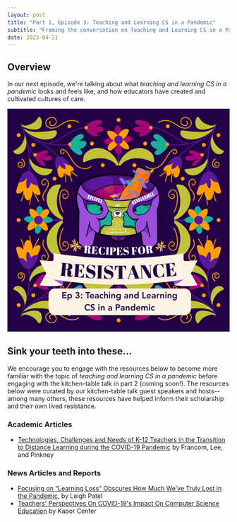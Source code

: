 ```yaml
---
layout: post
title: "Part 1, Episode 3: Teaching and Learning CS in a Pandemic"
subtitle: "Framing the conversation on Teaching and Learning CS in a Pandemic"
date: 2023-04-21
---
```


## Overview
In our next episode, we're talking about what *teaching and learning CS in a pandemic* looks and feels like, and how educators have created and cultivated cultures of care.


<img class="col-10" src="/img/ep3.png" alt="Our logo on a deep purple background with colorful floral decorations around it. Text reads: Recipes for Resistance. Ep3: Teaching and Learning CS in a Pandemic. Our logo is a mortar made up of two uppercase R's with pestle inside. The two R's form two faces facing each other with a shared dream bubble with a heart inside. The colorful dainty growth on the pestle represents the growth and healing we hope the podcast creates. The floral accents in and on the bowl represent a garden from which our conversations are growing, with ideas blossoming within as we mix them up in our “cooking”. The faces “built in” to the R’s signify that we are a part of the mortar, where we’re making something beautiful together. Lastly, the dream bubble represents the ways we’re imagining and dreaming up love.">

## Sink your teeth into these...
We encourage you to engage with the resources below to become more familiar with the topic of *teaching and learning CS in a pandemic* before engaging with the kitchen-table talk in part 2 (coming soon!). The resources below were curated by our kitchen-table talk guest speakers and hosts-- among many others, these resources have helped inform their scholarship and their own lived resistance.

<!-- some suggested categories, dont need to use all, add/remove as needed! -->
### Academic Articles
- [Technologies, Challenges and Needs of K-12 Teachers in the Transition to Distance Learning during the COVID-19 Pandemic](https://link.springer.com/content/pdf/10.1007/s11528-021-00625-5.pdf) by Francom, Lee, and Pinkney

### News Articles and Reports
- [Focusing on “Learning Loss” Obscures How Much We’ve Truly Lost in the Pandemic](https://truthout.org/articles/focusing-on-learning-loss-obscures-how-much-weve-truly-lost-in-the-pandemic/), by Leigh Patel 
- [Teachers' Perspectives On COVID-19's Impact On Computer Science Education](https://www.kaporcenter.org/wp-content/uploads/2020/10/KC20005_csta-report_final.pdf) by Kapor Center
